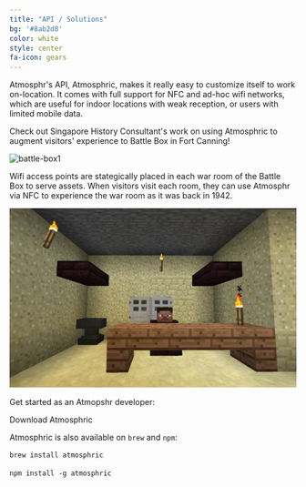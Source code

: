 ```yaml
---
title: "API / Solutions"
bg: '#8ab2d8'
color: white
style: center
fa-icon: gears
---
```


Atmosphr's API, Atmosphric, makes it really easy to customize itself to work on-location. It comes with full support for NFC and ad-hoc wifi networks, which are useful for indoor locations with weak reception, or users with limited mobile data.

Check out Singapore History Consultant's work on using Atmosphric to augment visitors' experience to Battle Box in Fort Canning!

![battle-box1](assets/battle-box1.JPG)

Wifi access points are stategically placed in each war room of the Battle Box to serve assets. When visitors visit each room, they can use Atmosphr via NFC to experience the war room as it was back in 1942.

![rendered-battle-box](assets/rendered-battle-box.png)

Get started as an Atmopshr developer:

<a class="pure-button download-button"><i class="fa fa-download fa-lg"></i> Download Atmosphric</a>

Atmosphric is also available on `brew` and `npm`:
    
    brew install atmosphric

    npm install -g atmosphric